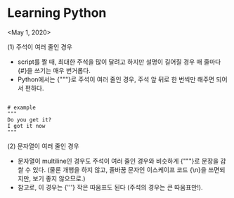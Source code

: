 ---
---

# Learning Python

<May 1, 2020>   
   
   
(1) 주석이 여러 줄인 경우   
- script를 짤 때, 최대한 주석을 많이 달려고 하지만 설명이 길어질 경우 매 줄마다 {#}을 쓰기는 매우 번거롭다.   
- Python에서는 {"""}로 주석이 여러 줄인 경우, 주석 앞 뒤로 한 번씩만 해주면 되어서 편하다. 

```

# example
"""
Do you get it?   
I got it now
"""

```
   
   
   
(2) 문자열이 여러 줄인 경우   
- 문자열이 multiline인 경우도 주석이 여러 줄인 경우와 비슷하게 {"""}로 문장을 감쌀 수 있다. (물론 개행을 하지 않고, 줄바꿈 문자인 이스케이프 코드 {\n}을 쓰면되지만, 보기 좋지 않으므로.)   
- 참고로, 이 경우는 {'''} 작은 따옴표도 된다 (주석의 경우는 큰 따옴표만!).   

